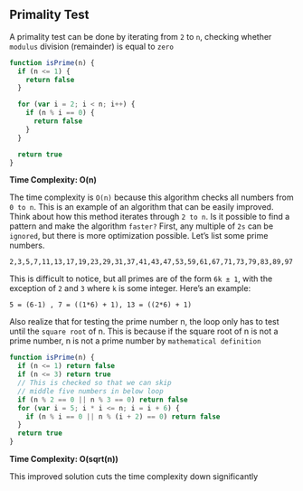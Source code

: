 ## Primality Test

A primality test can be done by iterating from `2` to `n`, checking whether `modulus` division
(remainder) is equal to `zero`

```js
function isPrime(n) {
  if (n <= 1) {
    return false
  }

  for (var i = 2; i < n; i++) {
    if (n % i == 0) {
      return false
    }
  }

  return true
}
```

**Time Complexity: O(n)**

The time complexity is `O(n)` because this algorithm checks all numbers from `0 to n`.
This is an example of an algorithm that can be easily improved. Think about how this
method iterates through `2 to n`. Is it possible to find a pattern and make the algorithm
`faster?` First, any multiple of `2s` can be `ignored`, but there is more optimization possible.
Let’s list some prime numbers.

`2,3,5,7,11,13,17,19,23,29,31,37,41,43,47,53,59,61,67,71,73,79,83,89,97`

This is difficult to notice, but all primes are of the form `6k ± 1`, with the exception of
`2` and `3` where `k` is some integer. Here’s an example:

`5 = (6-1) , 7 = ((1*6) + 1), 13 = ((2*6) + 1)`

Also realize that for testing the prime number n, the loop only has to test until the
`square root` of n. This is because if the square root of n is not a prime number, n is not a
prime number by `mathematical definition`

```js
function isPrime(n) {
  if (n <= 1) return false
  if (n <= 3) return true
  // This is checked so that we can skip
  // middle five numbers in below loop
  if (n % 2 == 0 || n % 3 == 0) return false
  for (var i = 5; i * i <= n; i = i + 6) {
    if (n % i == 0 || n % (i + 2) == 0) return false
  }
  return true
}
```

**Time Complexity: O(sqrt(n))**

This improved solution cuts the time complexity down significantly
